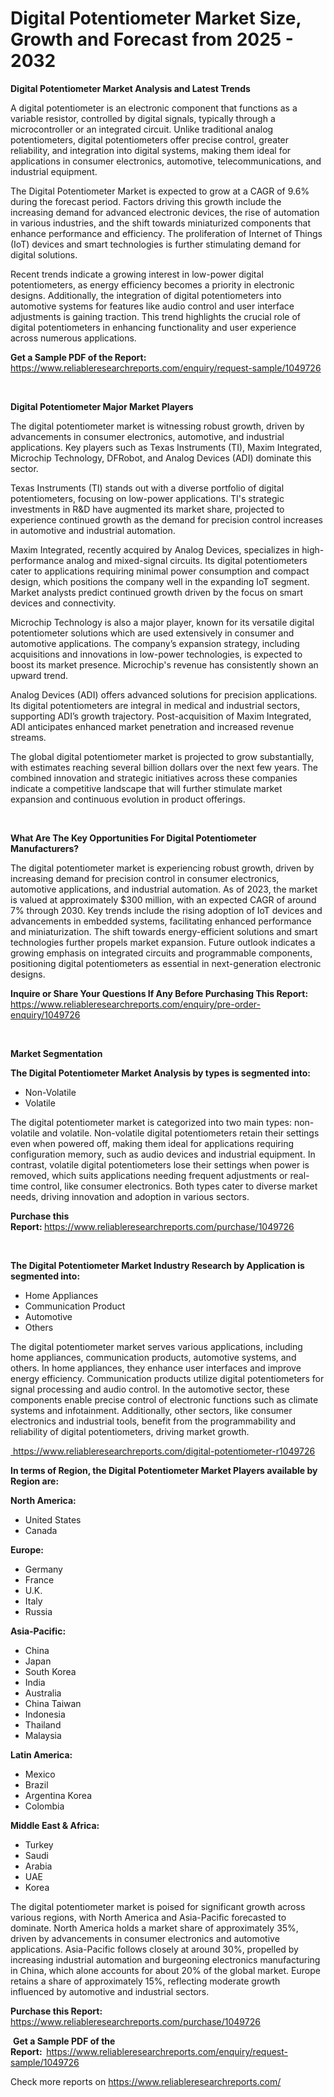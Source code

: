 <p><h1>Digital Potentiometer Market Size, Growth and Forecast from 2025 - 2032</h1></p><p><strong>Digital Potentiometer Market Analysis and Latest Trends</strong></p>
<p><p>A digital potentiometer is an electronic component that functions as a variable resistor, controlled by digital signals, typically through a microcontroller or an integrated circuit. Unlike traditional analog potentiometers, digital potentiometers offer precise control, greater reliability, and integration into digital systems, making them ideal for applications in consumer electronics, automotive, telecommunications, and industrial equipment.</p><p>The Digital Potentiometer Market is expected to grow at a CAGR of 9.6% during the forecast period. Factors driving this growth include the increasing demand for advanced electronic devices, the rise of automation in various industries, and the shift towards miniaturized components that enhance performance and efficiency. The proliferation of Internet of Things (IoT) devices and smart technologies is further stimulating demand for digital solutions. </p><p>Recent trends indicate a growing interest in low-power digital potentiometers, as energy efficiency becomes a priority in electronic designs. Additionally, the integration of digital potentiometers into automotive systems for features like audio control and user interface adjustments is gaining traction. This trend highlights the crucial role of digital potentiometers in enhancing functionality and user experience across numerous applications.</p></p>
<p><strong>Get a Sample PDF of the Report:&nbsp;</strong> <a href="https://www.reliableresearchreports.com/enquiry/request-sample/1049726?utm_campaign=2221&utm_medium=2&utm_source=Github&utm_content=ia&utm_term=10022025&utm_id=digital-potentiometer">https://www.reliableresearchreports.com/enquiry/request-sample/1049726</a></p>
<p>&nbsp;</p>
<p><strong>Digital Potentiometer Major Market Players</strong></p>
<p><p>The digital potentiometer market is witnessing robust growth, driven by advancements in consumer electronics, automotive, and industrial applications. Key players such as Texas Instruments (TI), Maxim Integrated, Microchip Technology, DFRobot, and Analog Devices (ADI) dominate this sector.</p><p>Texas Instruments (TI) stands out with a diverse portfolio of digital potentiometers, focusing on low-power applications. TI's strategic investments in R&D have augmented its market share, projected to experience continued growth as the demand for precision control increases in automotive and industrial automation.</p><p>Maxim Integrated, recently acquired by Analog Devices, specializes in high-performance analog and mixed-signal circuits. Its digital potentiometers cater to applications requiring minimal power consumption and compact design, which positions the company well in the expanding IoT segment. Market analysts predict continued growth driven by the focus on smart devices and connectivity.</p><p>Microchip Technology is also a major player, known for its versatile digital potentiometer solutions which are used extensively in consumer and automotive applications. The company’s expansion strategy, including acquisitions and innovations in low-power technologies, is expected to boost its market presence. Microchip's revenue has consistently shown an upward trend.</p><p>Analog Devices (ADI) offers advanced solutions for precision applications. Its digital potentiometers are integral in medical and industrial sectors, supporting ADI’s growth trajectory. Post-acquisition of Maxim Integrated, ADI anticipates enhanced market penetration and increased revenue streams.</p><p>The global digital potentiometer market is projected to grow substantially, with estimates reaching several billion dollars over the next few years. The combined innovation and strategic initiatives across these companies indicate a competitive landscape that will further stimulate market expansion and continuous evolution in product offerings.</p></p>
<p>&nbsp;</p>
<p><strong>What Are The Key Opportunities For Digital Potentiometer Manufacturers?</strong></p>
<p><p>The digital potentiometer market is experiencing robust growth, driven by increasing demand for precision control in consumer electronics, automotive applications, and industrial automation. As of 2023, the market is valued at approximately $300 million, with an expected CAGR of around 7% through 2030. Key trends include the rising adoption of IoT devices and advancements in embedded systems, facilitating enhanced performance and miniaturization. The shift towards energy-efficient solutions and smart technologies further propels market expansion. Future outlook indicates a growing emphasis on integrated circuits and programmable components, positioning digital potentiometers as essential in next-generation electronic designs.</p></p>
<p><strong>Inquire or Share Your Questions If Any Before Purchasing This Report:</strong> <a href="https://www.reliableresearchreports.com/enquiry/pre-order-enquiry/1049726?utm_campaign=2221&utm_medium=2&utm_source=Github&utm_content=ia&utm_term=10022025&utm_id=digital-potentiometer">https://www.reliableresearchreports.com/enquiry/pre-order-enquiry/1049726</a></p>
<p>&nbsp;</p>
<p><strong>Market Segmentation</strong></p>
<p><strong>The Digital Potentiometer Market Analysis by types is segmented into:</strong></p>
<p><ul><li>Non-Volatile</li><li>Volatile</li></ul></p>
<p><p>The digital potentiometer market is categorized into two main types: non-volatile and volatile. Non-volatile digital potentiometers retain their settings even when powered off, making them ideal for applications requiring configuration memory, such as audio devices and industrial equipment. In contrast, volatile digital potentiometers lose their settings when power is removed, which suits applications needing frequent adjustments or real-time control, like consumer electronics. Both types cater to diverse market needs, driving innovation and adoption in various sectors.</p></p>
<p><strong>Purchase this Report:&nbsp;</strong><a href="https://www.reliableresearchreports.com/purchase/1049726?utm_campaign=2221&utm_medium=2&utm_source=Github&utm_content=ia&utm_term=10022025&utm_id=digital-potentiometer">https://www.reliableresearchreports.com/purchase/1049726</a></p>
<p>&nbsp;</p>
<p><strong>The Digital Potentiometer Market Industry Research by Application is segmented into:</strong></p>
<p><ul><li>Home Appliances</li><li>Communication Product</li><li>Automotive</li><li>Others</li></ul></p>
<p><p>The digital potentiometer market serves various applications, including home appliances, communication products, automotive systems, and others. In home appliances, they enhance user interfaces and improve energy efficiency. Communication products utilize digital potentiometers for signal processing and audio control. In the automotive sector, these components enable precise control of electronic functions such as climate systems and infotainment. Additionally, other sectors, like consumer electronics and industrial tools, benefit from the programmability and reliability of digital potentiometers, driving market growth.</p></p>
<p><a href="https://www.reliableresearchreports.com/digital-potentiometer-r1049726?utm_campaign=2221&utm_medium=2&utm_source=Github&utm_content=ia&utm_term=10022025&utm_id=digital-potentiometer">&nbsp;https://www.reliableresearchreports.com/digital-potentiometer-r1049726</a></p>
<p><strong>In terms of Region, the Digital Potentiometer Market Players available by Region are:</strong></p>
<p>
    <p> <strong> North America: </strong>
        <ul>
            <li>United States</li>
            <li>Canada</li>
        </ul>
        </p> 
    <p> <strong> Europe: </strong>
        <ul>
            <li>Germany</li>
            <li>France</li>
            <li>U.K.</li>
            <li>Italy</li>
            <li>Russia</li>
        </ul>
        </p> 
    <p> <strong> Asia-Pacific: </strong>
        <ul>
            <li>China</li>
            <li>Japan</li>
            <li>South Korea</li>
            <li>India</li>
            <li>Australia</li>
            <li>China Taiwan</li>
            <li>Indonesia</li>
            <li>Thailand</li>
            <li>Malaysia</li>
        </ul>
        </p> 
    <p> <strong> Latin America: </strong>
        <ul>
            <li>Mexico</li>
            <li>Brazil</li>
            <li>Argentina Korea</li>
            <li>Colombia</li>
        </ul>
        </p> 
    <p> <strong> Middle East & Africa: </strong>
        <ul>
            <li>Turkey</li>
            <li>Saudi</li>
            <li>Arabia</li>
            <li>UAE</li>
            <li>Korea</li>
        </ul>
    </p>
    </p>
<p><p>The digital potentiometer market is poised for significant growth across various regions, with North America and Asia-Pacific forecasted to dominate. North America holds a market share of approximately 35%, driven by advancements in consumer electronics and automotive applications. Asia-Pacific follows closely at around 30%, propelled by increasing industrial automation and burgeoning electronics manufacturing in China, which alone accounts for about 20% of the global market. Europe retains a share of approximately 15%, reflecting moderate growth influenced by automotive and industrial sectors.</p></p>
<p><strong>Purchase this Report: </strong><a href="https://www.reliableresearchreports.com/purchase/1049726?utm_campaign=2221&utm_medium=2&utm_source=Github&utm_content=ia&utm_term=10022025&utm_id=digital-potentiometer">https://www.reliableresearchreports.com/purchase/1049726</a></p>
<p>&nbsp;<strong>Get a Sample PDF of the Report:&nbsp;&nbsp;</strong><a href="https://www.reliableresearchreports.com/enquiry/request-sample/1049726?utm_campaign=2221&utm_medium=2&utm_source=Github&utm_content=ia&utm_term=10022025&utm_id=digital-potentiometer">https://www.reliableresearchreports.com/enquiry/request-sample/1049726</a></p>
<p><strong></strong></p>
<p>Check more reports on <a href="https://www.reliableresearchreports.com/?utm_campaign=2221&utm_medium=2&utm_source=Github&utm_content=ia&utm_term=10022025&utm_id=digital-potentiometer">https://www.reliableresearchreports.com/</a></p>